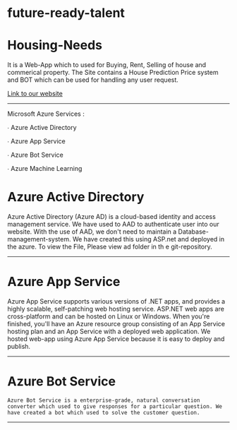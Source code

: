 # future-ready-talent

# Housing-Needs

  It is a Web-App which to used for Buying, Rent, Selling of house and commerical property. The Site contains a House Prediction Price system and BOT which can be used for handling any user request.
  
  [Link to our website ](https://housingneedwebapp20220326093643.azurewebsites.net/)
  
------------------

Microsoft Azure Services :

∙ Azure Active Directory 

∙ Azure App Service

∙ Azure Bot Service

∙ Azure Machine Learning

# Azure Active Directory
  Azure Active Directory (Azure AD) is a cloud-based identity and access management service. We have used to AAD to authenticate user into our website. With the use of AAD, we don't need to maintain a Database-management-system. We have created this using ASP.net and deployed in the azure. To view the File, Please view ad folder in th e git-repository.  
  
------------------
  
# Azure App Service
   Azure App Service supports various versions of .NET apps, and provides a highly scalable, self-patching web hosting service. ASP.NET web apps are cross-platform and can be hosted on Linux or Windows. When you're finished, you'll have an Azure resource group consisting of an App Service hosting plan and an App Service with a deployed web application. We hosted web-app using Azure App Service because it is easy to deploy and publish.
  
 ------------------
 
 #  Azure Bot Service
    Azure Bot Service is a enterprise-grade, natural conversation converter which used to give responses for a particular question. We have created a bot which used to solve the customer question.
    
  ------------------
    

      
 


